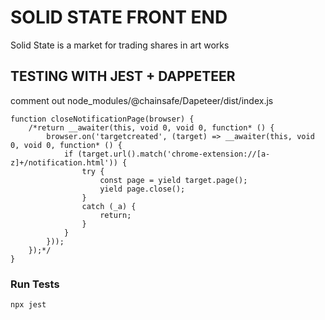 # SOLID STATE FRONT END
Solid State is a market for trading shares in art works 

## TESTING WITH JEST + DAPPETEER
comment out node_modules/@chainsafe/Dapeteer/dist/index.js
```code
function closeNotificationPage(browser) {
    /*return __awaiter(this, void 0, void 0, function* () {
        browser.on('targetcreated', (target) => __awaiter(this, void 0, void 0, function* () {
            if (target.url().match('chrome-extension://[a-z]+/notification.html')) {
                try {
                    const page = yield target.page();
                    yield page.close();
                }
                catch (_a) {
                    return;
                }
            }
        }));
    });*/
}
```

### Run Tests
```code
npx jest
```